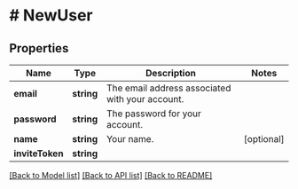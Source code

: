 # # NewUser

## Properties

Name | Type | Description | Notes
------------ | ------------- | ------------- | -------------
**email** | **string** | The email address associated with your account. | 
**password** | **string** | The password for your account. | 
**name** | **string** | Your name. | [optional] 
**inviteToken** | **string** |  | 

[[Back to Model list]](../../README.md#documentation-for-models) [[Back to API list]](../../README.md#documentation-for-api-endpoints) [[Back to README]](../../README.md)


